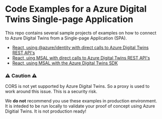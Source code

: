 # Code Examples for a Azure Digital Twins Single-page Application

This repo contains several sample projects of examples on how to connect to Azure Digital Twins from a Single-page Application (SPA). 

- [React, using @azure/identity with direct calls to Azure Digital Twins REST API's](./react-azure-identity-rest)
- [React, uing MSAL with direct calls to Azure Digital Twins REST API's](./react-msal-rest)
- [React, using MSAL with the Azure Digital Twins SDK](./react-msal-sdk)

### ⚠ Caution ⚠

CORS is not yet supported by Azure Digital Twins. So a proxy is used to work around this issue. This is a security risk.

We **do not** recommend you use these examples in production environment. It is inteded to be run locally to validate your proof of concept using Azure Digitial Twins. It is not production ready!
